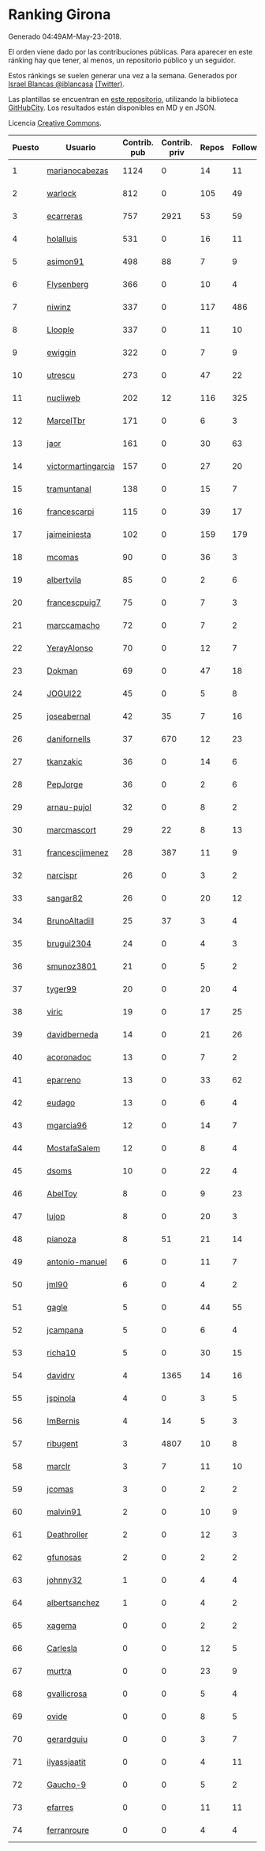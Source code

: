 # Ranking Girona

Generado 04:49AM-May-23-2018.

El orden viene dado por las contribuciones públicas. Para aparecer en este ránking hay que tener, al menos, un repositorio público y un seguidor.

Estos ránkings se suelen generar una vez a la semana. Generados por [Israel Blancas @iblancasa](https://github.com/iblancasa/) [(Twitter)](https://twitter.com/iblancasa).

Las plantillas se encuentran en [este repositorio](https://github.com/iblancasa/GH-Spanish-Ranking), utilizando la biblioteca [GitHubCity](https://github.com/iblancasa/GitHubCity). Los resultados están disponibles en MD y en JSON.

Licencia [Creative Commons](https://creativecommons.org/licenses/by/4.0/).

| Puesto   |  Usuario  | Contrib. pub | Contrib. priv |Repos| Followers | Desde |  Avatar  |
|----------|-----------|--------------|---------------|-----|-----------|-------|----------|
|1|[marianocabezas](https://github.com/marianocabezas)|1124|0|14|11|2016-05-10|![marianocabezas](https://avatars0.githubusercontent.com/u/19290459)|
|2|[warlock](https://github.com/warlock)|812|0|105|49|2010-02-03|![warlock](https://avatars2.githubusercontent.com/u/194981)|
|3|[ecarreras](https://github.com/ecarreras)|757|2921|53|59|2010-06-02|![ecarreras](https://avatars3.githubusercontent.com/u/294235)|
|4|[holalluis](https://github.com/holalluis)|531|0|16|11|2011-09-27|![holalluis](https://avatars1.githubusercontent.com/u/1082644)|
|5|[asimon91](https://github.com/asimon91)|498|88|7|9|2015-07-06|![asimon91](https://avatars3.githubusercontent.com/u/13195695)|
|6|[Flysenberg](https://github.com/Flysenberg)|366|0|10|4|2017-09-22|![Flysenberg](https://avatars2.githubusercontent.com/u/32201366)|
|7|[niwinz](https://github.com/niwinz)|337|0|117|486|2011-06-11|![niwinz](https://avatars0.githubusercontent.com/u/843689)|
|8|[Lloople](https://github.com/Lloople)|337|0|11|10|2013-10-11|![Lloople](https://avatars2.githubusercontent.com/u/5665466)|
|9|[ewiggin](https://github.com/ewiggin)|322|0|7|9|2011-03-08|![ewiggin](https://avatars1.githubusercontent.com/u/657517)|
|10|[utrescu](https://github.com/utrescu)|273|0|47|22|2012-07-20|![utrescu](https://avatars0.githubusercontent.com/u/2011002)|
|11|[nucliweb](https://github.com/nucliweb)|202|12|116|325|2012-01-05|![nucliweb](https://avatars1.githubusercontent.com/u/1307927)|
|12|[MarcelTbr](https://github.com/MarcelTbr)|171|0|6|3|2016-11-18|![MarcelTbr](https://avatars3.githubusercontent.com/u/23552041)|
|13|[jaor](https://github.com/jaor)|161|0|30|63|2009-05-04|![jaor](https://avatars3.githubusercontent.com/u/80719)|
|14|[victormartingarcia](https://github.com/victormartingarcia)|157|0|27|20|2011-03-09|![victormartingarcia](https://avatars2.githubusercontent.com/u/659832)|
|15|[tramuntanal](https://github.com/tramuntanal)|138|0|15|7|2010-02-08|![tramuntanal](https://avatars0.githubusercontent.com/u/199462)|
|16|[francescarpi](https://github.com/francescarpi)|115|0|39|17|2010-05-26|![francescarpi](https://avatars2.githubusercontent.com/u/287872)|
|17|[jaimeiniesta](https://github.com/jaimeiniesta)|102|0|159|179|2008-03-09|![jaimeiniesta](https://avatars2.githubusercontent.com/u/2629)|
|18|[mcomas](https://github.com/mcomas)|90|0|36|3|2013-05-15|![mcomas](https://avatars3.githubusercontent.com/u/4439719)|
|19|[albertvila](https://github.com/albertvila)|85|0|2|6|2011-03-24|![albertvila](https://avatars0.githubusercontent.com/u/688206)|
|20|[francescpuig7](https://github.com/francescpuig7)|75|0|7|3|2016-06-15|![francescpuig7](https://avatars3.githubusercontent.com/u/19941550)|
|21|[marccamacho](https://github.com/marccamacho)|72|0|7|2|2014-04-24|![marccamacho](https://avatars1.githubusercontent.com/u/7396184)|
|22|[YerayAlonso](https://github.com/YerayAlonso)|70|0|12|7|2012-05-29|![YerayAlonso](https://avatars2.githubusercontent.com/u/1788228)|
|23|[Dokman](https://github.com/Dokman)|69|0|47|18|2012-09-06|![Dokman](https://avatars1.githubusercontent.com/u/2290904)|
|24|[JOGUI22](https://github.com/JOGUI22)|45|0|5|8|2013-09-30|![JOGUI22](https://avatars0.githubusercontent.com/u/5580229)|
|25|[joseabernal](https://github.com/joseabernal)|42|35|7|16|2011-11-23|![joseabernal](https://avatars2.githubusercontent.com/u/1215598)|
|26|[danifornells](https://github.com/danifornells)|37|670|12|23|2012-12-03|![danifornells](https://avatars3.githubusercontent.com/u/2950939)|
|27|[tkanzakic](https://github.com/tkanzakic)|36|0|14|6|2011-06-29|![tkanzakic](https://avatars0.githubusercontent.com/u/884028)|
|28|[PepJorge](https://github.com/PepJorge)|36|0|2|6|2013-03-08|![PepJorge](https://avatars1.githubusercontent.com/u/3807514)|
|29|[arnau-pujol](https://github.com/arnau-pujol)|32|0|8|2|2016-08-28|![arnau-pujol](https://avatars3.githubusercontent.com/u/21292745)|
|30|[marcmascort](https://github.com/marcmascort)|29|22|8|13|2013-02-14|![marcmascort](https://avatars2.githubusercontent.com/u/3595718)|
|31|[francescjimenez](https://github.com/francescjimenez)|28|387|11|9|2012-05-30|![francescjimenez](https://avatars0.githubusercontent.com/u/1791741)|
|32|[narcispr](https://github.com/narcispr)|26|0|3|2|2011-05-19|![narcispr](https://avatars3.githubusercontent.com/u/798275)|
|33|[sangar82](https://github.com/sangar82)|26|0|20|12|2010-12-15|![sangar82](https://avatars1.githubusercontent.com/u/524030)|
|34|[BrunoAltadill](https://github.com/BrunoAltadill)|25|37|3|4|2015-12-29|![BrunoAltadill](https://avatars3.githubusercontent.com/u/16470099)|
|35|[brugui2304](https://github.com/brugui2304)|24|0|4|3|2015-09-07|![brugui2304](https://avatars2.githubusercontent.com/u/14168841)|
|36|[smunoz3801](https://github.com/smunoz3801)|21|0|5|2|2014-03-09|![smunoz3801](https://avatars1.githubusercontent.com/u/6901243)|
|37|[tyger99](https://github.com/tyger99)|20|0|20|4|2016-09-18|![tyger99](https://avatars2.githubusercontent.com/u/22277221)|
|38|[viric](https://github.com/viric)|19|0|17|25|2009-03-24|![viric](https://avatars1.githubusercontent.com/u/66664)|
|39|[davidberneda](https://github.com/davidberneda)|14|0|21|26|2012-04-12|![davidberneda](https://avatars0.githubusercontent.com/u/1636163)|
|40|[acoronadoc](https://github.com/acoronadoc)|13|0|7|2|2011-06-01|![acoronadoc](https://avatars2.githubusercontent.com/u/822481)|
|41|[eparreno](https://github.com/eparreno)|13|0|33|62|2008-03-13|![eparreno](https://avatars1.githubusercontent.com/u/3028)|
|42|[eudago](https://github.com/eudago)|13|0|6|4|2011-05-25|![eudago](https://avatars2.githubusercontent.com/u/809916)|
|43|[mgarcia96](https://github.com/mgarcia96)|12|0|14|7|2014-02-01|![mgarcia96](https://avatars1.githubusercontent.com/u/6561770)|
|44|[MostafaSalem](https://github.com/MostafaSalem)|12|0|8|4|2016-05-03|![MostafaSalem](https://avatars1.githubusercontent.com/u/19169958)|
|45|[dsoms](https://github.com/dsoms)|10|0|22|4|2011-07-13|![dsoms](https://avatars3.githubusercontent.com/u/912243)|
|46|[AbelToy](https://github.com/AbelToy)|8|0|9|23|2009-10-31|![AbelToy](https://avatars2.githubusercontent.com/u/147130)|
|47|[lujop](https://github.com/lujop)|8|0|20|3|2011-07-16|![lujop](https://avatars1.githubusercontent.com/u/920260)|
|48|[pianoza](https://github.com/pianoza)|8|51|21|14|2013-02-28|![pianoza](https://avatars3.githubusercontent.com/u/3731130)|
|49|[antonio-manuel](https://github.com/antonio-manuel)|6|0|11|7|2015-04-09|![antonio-manuel](https://avatars0.githubusercontent.com/u/11867984)|
|50|[jml90](https://github.com/jml90)|6|0|4|2|2016-03-18|![jml90](https://avatars2.githubusercontent.com/u/17928538)|
|51|[gagle](https://github.com/gagle)|5|0|44|55|2012-02-17|![gagle](https://avatars0.githubusercontent.com/u/1446052)|
|52|[jcampana](https://github.com/jcampana)|5|0|6|4|2012-07-16|![jcampana](https://avatars3.githubusercontent.com/u/1982571)|
|53|[richa10](https://github.com/richa10)|5|0|30|15|2014-12-06|![richa10](https://avatars3.githubusercontent.com/u/10096428)|
|54|[davidrv](https://github.com/davidrv)|4|1365|14|16|2009-03-09|![davidrv](https://avatars2.githubusercontent.com/u/61644)|
|55|[jspinola](https://github.com/jspinola)|4|0|3|5|2013-04-25|![jspinola](https://avatars3.githubusercontent.com/u/4253665)|
|56|[ImBernis](https://github.com/ImBernis)|4|14|5|3|2016-05-28|![ImBernis](https://avatars3.githubusercontent.com/u/19626829)|
|57|[ribugent](https://github.com/ribugent)|3|4807|10|8|2011-11-08|![ribugent](https://avatars1.githubusercontent.com/u/1180455)|
|58|[marclr](https://github.com/marclr)|3|7|11|10|2013-02-04|![marclr](https://avatars0.githubusercontent.com/u/3474291)|
|59|[jcomas](https://github.com/jcomas)|3|0|2|2|2013-12-30|![jcomas](https://avatars3.githubusercontent.com/u/6289333)|
|60|[malvin91](https://github.com/malvin91)|2|0|10|9|2014-02-27|![malvin91](https://avatars2.githubusercontent.com/u/6801363)|
|61|[Deathroller](https://github.com/Deathroller)|2|0|12|3|2014-06-18|![Deathroller](https://avatars3.githubusercontent.com/u/7921596)|
|62|[gfunosas](https://github.com/gfunosas)|2|0|2|2|2015-11-08|![gfunosas](https://avatars1.githubusercontent.com/u/15719214)|
|63|[johnny32](https://github.com/johnny32)|1|0|4|4|2013-03-20|![johnny32](https://avatars2.githubusercontent.com/u/3924718)|
|64|[albertsanchez](https://github.com/albertsanchez)|1|0|4|2|2014-04-08|![albertsanchez](https://avatars1.githubusercontent.com/u/7221778)|
|65|[xagema](https://github.com/xagema)|0|0|2|2|2012-05-23|![xagema](https://avatars2.githubusercontent.com/u/1770166)|
|66|[Carlesla](https://github.com/Carlesla)|0|0|12|5|2012-06-18|![Carlesla](https://avatars0.githubusercontent.com/u/1863714)|
|67|[murtra](https://github.com/murtra)|0|0|23|9|2012-06-05|![murtra](https://avatars3.githubusercontent.com/u/1818725)|
|68|[gvallicrosa](https://github.com/gvallicrosa)|0|0|5|4|2012-09-13|![gvallicrosa](https://avatars0.githubusercontent.com/u/2340232)|
|69|[ovide](https://github.com/ovide)|0|0|8|5|2013-02-01|![ovide](https://avatars3.githubusercontent.com/u/3451025)|
|70|[gerardguiu](https://github.com/gerardguiu)|0|0|3|7|2013-10-14|![gerardguiu](https://avatars2.githubusercontent.com/u/5679102)|
|71|[ilyassjaatit](https://github.com/ilyassjaatit)|0|0|4|11|2013-12-06|![ilyassjaatit](https://avatars0.githubusercontent.com/u/6122534)|
|72|[Gaucho-9](https://github.com/Gaucho-9)|0|0|5|2|2014-01-27|![Gaucho-9](https://avatars3.githubusercontent.com/u/6517150)|
|73|[efarres](https://github.com/efarres)|0|0|11|11|2014-03-04|![efarres](https://avatars0.githubusercontent.com/u/6848360)|
|74|[ferranroure](https://github.com/ferranroure)|0|0|4|4|2015-09-28|![ferranroure](https://avatars0.githubusercontent.com/u/14871012)|
